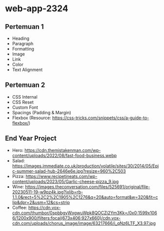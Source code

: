 # web-app-2324

## Pertemuan 1

- Heading
- Paragraph
- Formatting
- Image
- Link
- Color
- Text Alignment

## Pertemuan 2

- CSS Internal
- CSS Reset
- Custom Font
- Spacings (Padding & Margin)
- Flexbox (Resource: https://css-tricks.com/snippets/css/a-guide-to-flexbox/)

## End Year Project
- Hero: https://cdn.themistakenman.com/wp-content/uploads/2022/08/fast-food-business.webp
- Salad: https://images.immediate.co.uk/production/volatile/sites/30/2014/05/Epic-summer-salad-hub-2646e6e.jpg?resize=960%2C503
- Pizza: https://www.recipetineats.com/wp-content/uploads/2023/05/Garlic-cheese-pizza_9.jpg
- Wine: https://images.theconversation.com/files/525691/original/file-20230511-19-w9pz4k.jpg?ixlib=rb-1.1.0&rect=5%2C2%2C1905%2C1276&q=20&auto=format&w=320&fit=clip&dpr=2&usm=12&cs=strip
- Coffee: https://cdn.vox-cdn.com/thumbor/0spbbgyWxgwuWpk8QOCZi2Ym3Kk=/0x0:1599x1066/1200x900/filters:focal(673x406:927x660)/cdn.vox-cdn.com/uploads/chorus_image/image/63217666/i_qNz6LTF_X3.97.jpg